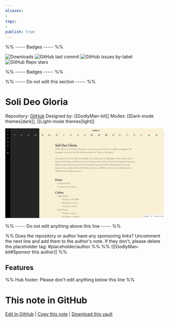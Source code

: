 ```yaml
---
aliases:
- 
tags: 
- 
publish: true
---
```


%% ----- Badges ----- %%

![Downloads](https://img.shields.io/badge/downloads-687-573E7A?style=for-the-badge&logo=)
![GitHub last commit](https://img.shields.io/github/last-commit/GodlyMan-bit/SoliDeoGloria?color=573E7A&label=last%20update&logo=github&style=for-the-badge)
![GitHub issues by-label](https://img.shields.io/github/issues/GodlyMan-bit/SoliDeoGloria/help%20wanted?color=573E7A&logo=github&style=for-the-badge) 
![GitHub Repo stars](https://img.shields.io/github/stars/GodlyMan-bit/SoliDeoGloria?color=573E7A&logo=github&style=for-the-badge)

%% ----- Badges ----- %%

%% ----- Do not edit this section ----- %%

# Soli Deo Gloria

Repository: [GitHub](https://github.com/GodlyMan-bit/SoliDeoGloria)
Designed by: [[GodlyMan-bit]]
Modes: [[Dark-mode themes|dark]], [[Light-mode themes|light]]



![screenshot](https://github.com/GodlyMan-bit/SoliDeoGloria/raw/HEAD/screenshot.png)

%% ----- Do not edit anything above this line ----- %% 

%% Does the repository or author have any sponsoring links? Uncomment the next line and add them to the author's note. If they don't, please delete the placeholder tag: #placeholder/author %%
%% ![[GodlyMan-bit#Sponsor this author]] %%


## Features



%% Hub footer: Please don't edit anything below this line %%

# This note in GitHub

<span class="git-footer">[Edit In GitHub](https://github.dev/obsidian-community/obsidian-hub/blob/main/02%20-%20Community%20Expansions/02.05%20All%20Community%20Expansions/Themes/Soli%20Deo%20Gloria.md "git-hub-edit-note") | [Copy this note](https://raw.githubusercontent.com/obsidian-community/obsidian-hub/main/02%20-%20Community%20Expansions/02.05%20All%20Community%20Expansions/Themes/Soli%20Deo%20Gloria.md "git-hub-copy-note") | [Download this vault](https://github.com/obsidian-community/obsidian-hub/archive/refs/heads/main.zip "git-hub-download-vault") </span>
